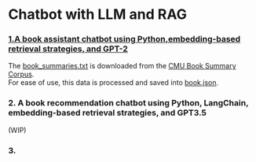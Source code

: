 # Chatbot with LLM and RAG  

### [1.A book assistant chatbot using Python,embedding-based retrieval strategies, and GPT-2](https://github.com/kavyapan/RAG_Chatbot_LLM/blob/main/RAG_Chatbot_BookRecommendation.ipynb)   
The [book_summaries.txt](https://github.com/kavyapan/RAG_Chatbot_LLM/blob/main/book_summaries.txt) is downloaded from the [CMU Book Summary Corpus](https://www.kaggle.com/datasets/ymaricar/cmu-book-summary-dataset).  
For ease of use, this data is processed and saved into [book.json](https://github.com/kavyapan/RAG_Chatbot_LLM/blob/main/book.json). 

### 2. A book recommendation chatbot using Python, LangChain, embedding-based retrieval strategies, and GPT3.5
(WIP)

### 3. 


